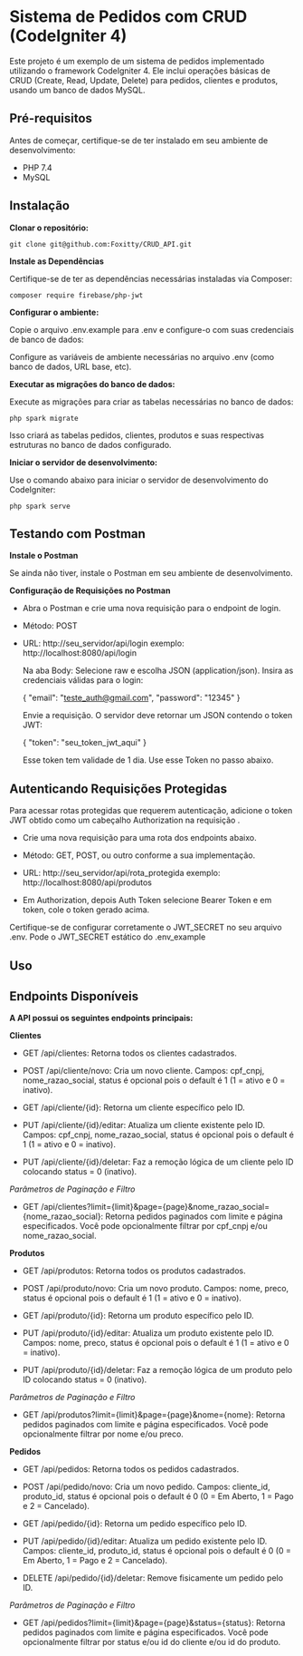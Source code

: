 Sistema de Pedidos com CRUD (CodeIgniter 4)
===

 Este projeto é um exemplo de um sistema de pedidos implementado utilizando o framework CodeIgniter 4. Ele inclui operações básicas de CRUD (Create, Read, Update, Delete) para pedidos, clientes e produtos, usando um banco de dados MySQL.

## Pré-requisitos
 Antes de começar, certifique-se de ter instalado em seu ambiente de desenvolvimento:
    
* PHP 7.4 
* MySQL

## Instalação
**Clonar o repositório:**

    git clone git@github.com:Foxitty/CRUD_API.git

**Instale as Dependências**

 Certifique-se de ter as dependências necessárias instaladas via Composer:
    
    composer require firebase/php-jwt

**Configurar o ambiente:**
    
 Copie o arquivo .env.example para .env e configure-o com suas credenciais de banco de dados:
 
 Configure as variáveis de ambiente necessárias no arquivo .env (como banco de dados, URL base, etc).

**Executar as migrações do banco de dados:**
    
 Execute as migrações para criar as tabelas necessárias no banco de dados:
    
    php spark migrate
    
 Isso criará as tabelas pedidos, clientes, produtos e suas respectivas estruturas no banco de dados configurado.

**Iniciar o servidor de desenvolvimento:**

 Use o comando abaixo para iniciar o servidor de desenvolvimento do CodeIgniter:

    php spark serve

## Testando com Postman

**Instale o Postman**

 Se ainda não tiver, instale o Postman em seu ambiente de desenvolvimento.

**Configuração de Requisições no Postman**

* Abra o Postman e crie uma nova requisição para o endpoint de login.

* Método: POST

* URL: http://seu_servidor/api/login exemplo: http://localhost:8080/api/login

    Na aba Body: Selecione raw e escolha JSON (application/json). Insira as credenciais válidas para o login:
    
    {
        "email": "teste_auth@gmail.com",
        "password": "12345"
    }
    
    Envie a requisição. O servidor deve retornar um JSON contendo o token JWT:
    
    {
        "token": "seu_token_jwt_aqui"
    }
    
    Esse token tem validade de 1 dia. Use esse Token no passo abaixo.

## Autenticando Requisições Protegidas

Para acessar rotas protegidas que requerem autenticação, adicione o token JWT obtido como um cabeçalho Authorization na requisição .

* Crie uma nova requisição para uma rota dos endpoints abaixo.

* Método: GET, POST, ou outro conforme a sua implementação.

* URL: http://seu_servidor/api/rota_protegida exemplo: http://localhost:8080/api/produtos

* Em Authorization, depois Auth Token selecione Bearer Token e em token, cole o token gerado acima.

Certifique-se de configurar corretamente o JWT_SECRET no seu arquivo .env. Pode o JWT_SECRET estático do .env_example

## Uso

## Endpoints Disponíveis

**A API possui os seguintes endpoints principais:**

**Clientes**

* GET /api/clientes: Retorna todos os clientes cadastrados.

* POST /api/cliente/novo: Cria um novo cliente. Campos: cpf_cnpj, nome_razao_social, status é opcional pois o default é 1 (1 = ativo e 0 = inativo).

* GET /api/cliente/{id}: Retorna um cliente específico pelo ID.

* PUT /api/cliente/{id}/editar: Atualiza um cliente existente pelo ID. Campos: cpf_cnpj, nome_razao_social, status é opcional pois o default é 1 (1 = ativo e 0 = inativo).

* PUT /api/cliente/{id}/deletar: Faz a remoção lógica de um cliente pelo ID colocando status = 0 (inativo).

*Parâmetros de Paginação e Filtro*
* GET /api/clientes?limit={limit}&page={page}&nome_razao_social={nome_razao_social}: Retorna pedidos paginados com limite e página especificados. Você pode opcionalmente filtrar por cpf_cnpj e/ou nome_razao_social.


**Produtos**

* GET /api/produtos: Retorna todos os produtos cadastrados.

* POST /api/produto/novo: Cria um novo produto. Campos: nome, preco, status é opcional pois o default é 1 (1 = ativo e 0 = inativo).

* GET /api/produto/{id}: Retorna um produto específico pelo ID.

* PUT /api/produto/{id}/editar: Atualiza um produto existente pelo ID. Campos: nome, preco, status é opcional pois o default é 1 (1 = ativo e 0 = inativo).

* PUT /api/produto/{id}/deletar: Faz a remoção lógica de um produto pelo ID colocando status = 0 (inativo).

*Parâmetros de Paginação e Filtro*
* GET /api/produtos?limit={limit}&page={page}&nome={nome}: Retorna pedidos paginados com limite e página especificados. Você pode opcionalmente filtrar por nome e/ou preco.


**Pedidos**

* GET /api/pedidos: Retorna todos os pedidos cadastrados.

* POST /api/pedido/novo: Cria um novo pedido. Campos: cliente_id, produto_id, status é opcional pois o default é 0 (0 = Em Aberto, 1 = Pago e 2 = Cancelado).

* GET /api/pedido/{id}: Retorna um pedido específico pelo ID.

* PUT /api/pedido/{id}/editar: Atualiza um pedido existente pelo ID. Campos: cliente_id, produto_id, status é opcional pois o default é 0 (0 = Em Aberto, 1 = Pago e 2 = Cancelado).

* DELETE /api/pedido/{id}/deletar: Remove fisicamente um pedido pelo ID.

*Parâmetros de Paginação e Filtro*
* GET /api/pedidos?limit={limit}&page={page}&status={status}: Retorna pedidos paginados com limite e página especificados. Você pode opcionalmente filtrar por status e/ou id do cliente e/ou id do produto.
